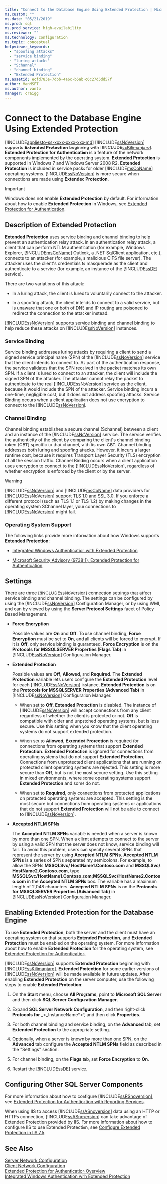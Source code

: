 ```yaml
---
title: "Connect to the Database Engine Using Extended Protection | Microsoft Docs"
ms.custom: ""
ms.date: "05/21/2019"
ms.prod: sql
ms.prod_service: high-availability
ms.reviewer: ""
ms.technology: configuration
ms.topic: conceptual
helpviewer_keywords: 
  - "spoofing attacks"
  - "service binding"
  - "luring attacks"
  - "Schannel"
  - "channel binding"
  - "Extended Protection"
ms.assetid: ecfd783e-7dbb-4a6c-b5ab-c6c27d5dd57f
author: VanMSFT
ms.author: vanto
manager: craigg
---
```

# Connect to the Database Engine Using Extended Protection
[!INCLUDE[appliesto-ss-xxxx-xxxx-xxx-md](../../includes/appliesto-ss-xxxx-xxxx-xxx-md.md)]
  [!INCLUDE[ssNoVersion](../../includes/ssnoversion-md.md)] supports **Extended Protection** beginning with [!INCLUDE[ssKilimanjaro](../../includes/sskilimanjaro-md.md)]. **Extended Protection for Authentication** is a feature of the network components implemented by the operating system. **Extended Protection** is supported in Windows 7 and Windows Server 2008 R2. **Extended Protection** is included in service packs for older [!INCLUDE[msCoName](../../includes/msconame-md.md)] operating systems. [!INCLUDE[ssNoVersion](../../includes/ssnoversion-md.md)] is more secure when connections are made using **Extended Protection**.  
  
> [!IMPORTANT]  
> Windows does not enable **Extended Protection** by default. For information about how to enable **Extended Protection** in Windows, see [Extended Protection for Authentication](/dotnet/framework/wcf/feature-details/extended-protection-for-authentication-overview).
  
## Description of Extended Protection  
 **Extended Protection** uses service binding and channel binding to help prevent an authentication relay attack. In an authentication relay attack, a client that can perform NTLM authentication (for example, Windows Explorer, [!INCLUDE[msCoName](../../includes/msconame-md.md)] Outlook, a .NET SqlClient application, etc.), connects to an attacker (for example, a malicious CIFS file server). The attacker uses the client's credentials to masquerade as the client and authenticate to a service (for example, an instance of the [!INCLUDE[ssDE](../../includes/ssde-md.md)] service).  
  
 There are two variations of this attack:  
  
-   In a luring attack, the client is lured to voluntarily connect to the attacker.  
  
-   In a spoofing attack, the client intends to connect to a valid service, but is unaware that one or both of DNS and IP routing are poisoned to redirect the connection to the attacker instead.  
  
 [!INCLUDE[ssNoVersion](../../includes/ssnoversion-md.md)] supports service binding and channel binding to help reduce these attacks on [!INCLUDE[ssNoVersion](../../includes/ssnoversion-md.md)] instances.  
  
### Service Binding  
 Service binding addresses luring attacks by requiring a client to send a signed service principal name (SPN) of the [!INCLUDE[ssNoVersion](../../includes/ssnoversion-md.md)] service that the client intends to connect to. As part of the authentication response, the service validates that the SPN received in the packet matches its own SPN. If a client is lured to connect to an attacker, the client will include the signed SPN of the attacker. The attacker cannot relay the packet to authenticate to the real [!INCLUDE[ssNoVersion](../../includes/ssnoversion-md.md)] service as the client, because it would include the SPN of the attacker. Service binding incurs a one-time, negligible cost, but it does not address spoofing attacks. Service Binding occurs when a client application does not use encryption to connect to the [!INCLUDE[ssNoVersion](../../includes/ssnoversion-md.md)].  
  
### Channel Binding  
 Channel binding establishes a secure channel (Schannel) between a client and an instance of the [!INCLUDE[ssNoVersion](../../includes/ssnoversion-md.md)] service. The service verifies the authenticity of the client by comparing the client's channel binding token (CBT) specific to that channel, with its own CBT. Channel binding addresses both luring and spoofing attacks. However, it incurs a larger runtime cost, because it requires Transport Layer Security (TLS) encryption of all the session traffic. Channel Binding occurs when a client application uses encryption to connect to the [!INCLUDE[ssNoVersion](../../includes/ssnoversion-md.md)], regardless of whether encryption is enforced by the client or by the server.  
  
> [!WARNING]  
>  [!INCLUDE[ssNoVersion](../../includes/ssnoversion-md.md)] and [!INCLUDE[msCoName](../../includes/msconame-md.md)] data providers for [!INCLUDE[ssNoVersion](../../includes/ssnoversion-md.md)] support TLS 1.0 and SSL 3.0. If you enforce a different protocol (such as TLS 1.1 or TLS 1.2) by making changes in the operating system SChannel layer, your connections to [!INCLUDE[ssNoVersion](../../includes/ssnoversion-md.md)] might fail.  
  
### Operating System Support  
 The following links provide more information about how Windows supports **Extended Protection**:  
  
-   [Integrated Windows Authentication with Extended Protection](https://msdn.microsoft.com/library/dd639324.aspx)  
  
-   [Microsoft Security Advisory (973811), Extended Protection for Authentication](/security-updates/SecurityAdvisories/2009/973811)
  
## Settings  
 There are three [!INCLUDE[ssNoVersion](../../includes/ssnoversion-md.md)] connection settings that affect service binding and channel binding. The settings can be configured by using the [!INCLUDE[ssNoVersion](../../includes/ssnoversion-md.md)] Configuration Manager, or by using WMI, and can by viewed by using the **Server Protocol Settings** facet of Policy Based Management.  
  
-   **Force Encryption**  
  
     Possible values are **On** and **Off**. To use channel binding, **Force Encryption** must be set to **On**, and all clients will be forced to encrypt. If it is **Off**, only service binding is guaranteed. **Force Encryption** is on the **Protocols for MSSQLSERVER Properties (Flags Tab)** in [!INCLUDE[ssNoVersion](../../includes/ssnoversion-md.md)] Configuration Manager.  
  
-   **Extended Protection**  
  
     Possible values are **Off**, **Allowed**, and **Required**. The **Extended Protection** variable lets users configure the **Extended Protection** level for each [!INCLUDE[ssNoVersion](../../includes/ssnoversion-md.md)] instance. **Extended Protection** is on the **Protocols for MSSQLSERVER Properties (Advanced Tab)** in [!INCLUDE[ssNoVersion](../../includes/ssnoversion-md.md)] Configuration Manager.  
  
    -   When set to **Off**, **Extended Protection** is disabled. The instance of [!INCLUDE[ssNoVersion](../../includes/ssnoversion-md.md)] will accept connections from any client regardless of whether the client is protected or not. **Off** is compatible with older and unpatched operating systems, but is less secure. Use this setting when you know that the client operating systems do not support extended protection.  
  
    -   When set to **Allowed**, **Extended Protection** is required for connections from operating systems that support **Extended Protection**. **Extended Protection** is ignored for connections from operating systems that do not support **Extended Protection**. Connections from unprotected client applications that are running on protected client operating systems are rejected. This setting is more secure than **Off**, but is not the most secure setting. Use this setting in mixed environments, where some operating systems support **Extended Protection** and some do not.  
  
    -   When set to **Required**, only connections from protected applications on protected operating systems are accepted. This setting is the most secure but connections from operating systems or applications that do not support **Extended Protection** will not be able to connect to [!INCLUDE[ssNoVersion](../../includes/ssnoversion-md.md)].  
  
-   **Accepted NTLM SPNs**  
  
     The **Accepted NTLM SPNs** variable is needed when a server is known by more than one SPN. When a client attempts to connect to the server by using a valid SPN that the server does not know, service binding will fail. To avoid this problem, users can specify several SPNs that represent the server by using **Accepted NTLM SPNs**. **Accepted NTLM SPNs** is a series of SPNs separated my semicolons. For example, to allow the SPNs **MSSQLSvc/ HostName1.Contoso.com** and **MSSQLSvc/ HostName2.Contoso.com**, type **MSSQLSvc/HostName1.Contoso.com;MSSQLSvc/HostName2.Contoso.com** in the **Accepted NTLM SPNs** box. The variable has a maximum length of 2,048 characters. **Accepted NTLM SPNs** is on the **Protocols for MSSQLSERVER Properties (Advanced Tab)** in [!INCLUDE[ssNoVersion](../../includes/ssnoversion-md.md)] Configuration Manager.  
  
## Enabling Extended Protection for the Database Engine  
 To use **Extended Protection**, both the server and the client must have an operating system on that supports **Extended Protection**, and **Extended Protection** must be enabled on the operating system. For more information about how to enable **Extended Protection** for the operating system, see [Extended Protection for Authentication](/dotnet/framework/wcf/feature-details/extended-protection-for-authentication-overview).  
  
 [!INCLUDE[ssNoVersion](../../includes/ssnoversion-md.md)] supports **Extended Protection** beginning with [!INCLUDE[ssKilimanjaro](../../includes/sskilimanjaro-md.md)]. **Extended Protection** for some earlier versions of [!INCLUDE[ssNoVersion](../../includes/ssnoversion-md.md)] will be made available in future updates. After enabling **Extended Protection** on the server computer, use the following steps to enable **Extended Protection**:  
  
1.  On the **Start** menu, choose **All Programs**, point to **Microsoft SQL Server** and then click **SQL Server Configuration Manager**.  
  
2.  Expand **SQL Server Network Configuration**, and then right-click **Protocols for** _\<_InstanceName*>*, and then click **Properties**.  
  
3.  For both channel binding and service binding, on the **Advanced** tab, set **Extended Protection** to the appropriate setting.  
  
4.  Optionally, when a server is known by more than one SPN, on the **Advanced** tab configure the **Accepted NTLM SPNs** field as described in the "Settings" section.  
  
5.  For channel binding, on the **Flags** tab, set **Force Encryption** to **On**.  
  
6.  Restart the [!INCLUDE[ssDE](../../includes/ssde-md.md)] service.  
  
## Configuring Other SQL Server Components  
 For more information about how to configure [!INCLUDE[ssRSnoversion](../../includes/ssrsnoversion-md.md)], see [Extended Protection for Authentication with Reporting Services](../../reporting-services/security/extended-protection-for-authentication-with-reporting-services.md).  
  
 When using IIS to access [!INCLUDE[ssASnoversion](../../includes/ssasnoversion-md.md)] data using an HTTP or HTTPs connection, [!INCLUDE[ssASnoversion](../../includes/ssasnoversion-md.md)] can take advantage of Extended Protection provided by IIS. For more information about how to configure IIS to use Extended Protection, see [Configure Extended Protection in IIS 7.5](https://go.microsoft.com/fwlink/?LinkId=181105).  
  
## See Also  
 [Server Network Configuration](../../database-engine/configure-windows/server-network-configuration.md)   
 [Client Network Configuration](../../database-engine/configure-windows/client-network-configuration.md)   
 [Extended Protection for Authentication Overview](https://go.microsoft.com/fwlink/?LinkID=177943)   
 [Integrated Windows Authentication with Extended Protection](https://go.microsoft.com/fwlink/?LinkId=179922)  
  
  
